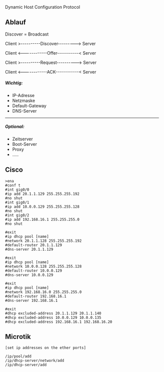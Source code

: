 Dynamic Host Configuration Protocol

## Ablauf

Discover = Broadcast

Client >----------Discover---------> Server

Client <------------Offer-----------< Server

Client >----------Request----------> Server

Client <------------ACK------------< Server

##### Wichtig:
* IP-Adresse
* Netzmaske
* Default-Gateway
* DNS-Server
--------
##### Optional:
* Zeitserver
* Boot-Server
* Proxy
* .....


## Cisco

~~~cisco
>ena
#conf t
#int gig0/0
#ip add 20.1.1.129 255.255.255.192
#no shut
#int gig0/1
#ip add 10.0.0.129 255.255.255.128
#no shut
#int gig0/2
#ip add 192.168.16.1 255.255.255.0
#no shut

#exit
#ip dhcp pool [name]
#network 20.1.1.128 255.255.255.192
#default-router 20.1.1.129
#dns-server 20.1.1.129

#exit
#ip dhcp pool [name]
#network 10.0.0.128 255.255.255.128
#default-router 10.0.0.129
#dns-server 10.0.0.129

#exit
#ip dhcp pool [name]
#network 192.168.16.0 255.255.255.0
#default-router 192.168.16.1
#dns-server 192.168.16.1

#exit
#dhcp excluded-address 20.1.1.129 20.1.1.140
#dhcp excluded-address 10.0.0.129 10.0.0.135
#dhcp excluded-address 192.168.16.1 192.168.16.20
~~~

## Microtik

~~~microtik
[set ip addresses on the ether ports]

/ip/pool/add
/ip/dhcp-server/network/add
/ip/dhcp-server/add
~~~